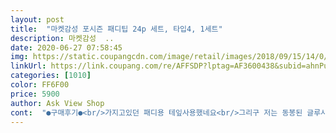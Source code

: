 ```yaml
---
layout: post 
title:  "마켓감성 포시즌 패디팁 24p 세트, 타입4, 1세트" 
description: 마켓감성  ..
date: 2020-06-27 07:58:45 
img: https://static.coupangcdn.com/image/retail/images/2018/09/15/14/0/c63173eb-1c11-47a7-a5d9-75460d1e82c4.jpg 
linkUrl: https://link.coupang.com/re/AFFSDP?lptag=AF3600438&subid=ahnPublicAsk&pageKey=136058041&itemId=398822022&vendorItemId=3971758162&traceid=V0-113-261c9be956bd0b92 
categories: [1010] 
color: FF6F00 
price: 5900 
author: Ask View Shop 
cont:  "●구매후기●<br/>가지고있던 패디용 테잎사용했네요<br/>그리구 저는 동봉된 글루사용하지않구,<br/>다른팁이랑 섞어서 써야게써요.<br/><br/>만들어뒀다가 붙이는게 낫겠어요<br/>맞췄어요.<br/><br/>붙는점업고 불편따로 나쁜점디자인이쁘는데 단점붙는업어요<br/>사진보다좀어두운색임.<br/>집에있는양면접착으로쓰고있음 ㅎㅎ<br/>색도 골고루 들어있지않네요ㅠ<br/>싸길래 사봤는데ㅠ<br/>조금 귀찮아도 시간날때 그냥 틈틈히<br/>크기는 쉐입잡으면서 다듬어서<br/>팁사이즈도 다양하지않구.<br/>.<br/><br/>" 
---
```

